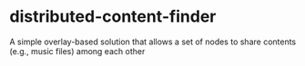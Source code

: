 # distributed-content-finder
A simple overlay-based solution that allows a set of nodes to share contents (e.g., music files) among each other

